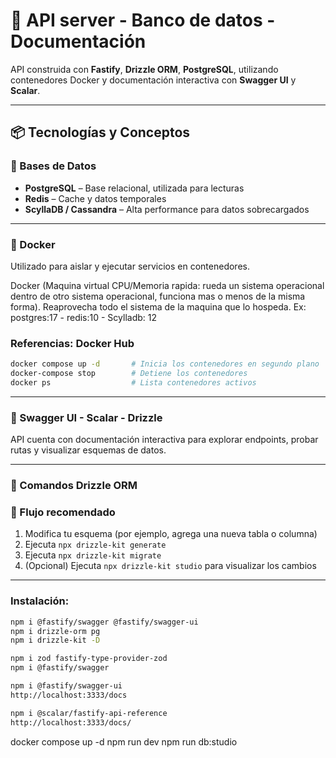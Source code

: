 # 🚀 API server - Banco de datos - Documentación

API construida con **Fastify**, **Drizzle ORM**, **PostgreSQL**, utilizando contenedores Docker y documentación interactiva con **Swagger UI** y **Scalar**.

---

## 📦 Tecnologías y Conceptos

### 🧱 Bases de Datos

- **PostgreSQL** – Base relacional, utilizada para lecturas
- **Redis** – Cache y datos temporales
- **ScyllaDB / Cassandra** – Alta performance para datos sobrecargados

---

### 🐳 Docker

Utilizado para aislar y ejecutar servicios en contenedores.

Docker (Maquina virtual CPU/Memoria rapida: rueda un sistema operacional dentro de otro sistema operacional, funciona mas o menos de la misma forma). Reaprovecha todo el sistema de la maquina que lo hospeda. Ex: postgres:17 - redis:10 - Scylladb: 12

### Referencias: Docker Hub


```bash
docker compose up -d       # Inicia los contenedores en segundo plano
docker-compose stop        # Detiene los contenedores
docker ps                  # Lista contenedores activos
```

---

### 🧭 Swagger UI -  Scalar - Drizzle

API cuenta con documentación interactiva para explorar endpoints, probar rutas y visualizar esquemas de datos.

---

### 🧬 Comandos Drizzle ORM

### 📝 Flujo recomendado

1. Modifica tu esquema (por ejemplo, agrega una nueva tabla o columna)
2. Ejecuta `npx drizzle-kit generate`
3. Ejecuta `npx drizzle-kit migrate`
4. (Opcional) Ejecuta `npx drizzle-kit studio` para visualizar los cambios

---

### Instalación:

```bash
npm i @fastify/swagger @fastify/swagger-ui
npm i drizzle-orm pg   
npm i drizzle-kit -D

npm i zod fastify-type-provider-zod
npm i @fastify/swagger 

npm i @fastify/swagger-ui
http://localhost:3333/docs

npm i @scalar/fastify-api-reference
http://localhost:3333/docs/
````

docker compose up -d
npm run dev
npm run db:studio




